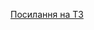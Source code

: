 [Посилання на ТЗ](https://docs.google.com/document/d/1DEql8NYCs05xN7iASARaNESwdHQeOTYoG6VEr18iKus/edit)